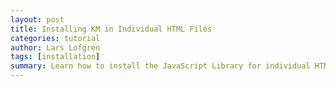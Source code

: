 ```yaml
---
layout: post
title: Installing KM in Individual HTML Files
categories: tutorial
author: Lars Lofgren
tags: [installation]
summary: Learn how to install the JavaScript Library for individual HTML files.
---
```

<div id="wistia_256139b3f9" class="wistia-embed" data-video-width="640" data-video-height="400"></div>
<script charset="ISO-8859-1" src="http://fast.wistia.com/static/E-v1.js">
</script>
<script type="text/javascript">
loadKMTrackableVideo("256139b3f9", "Installing KM on Individual HTML Files");
</script>